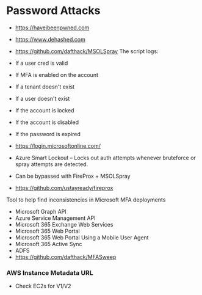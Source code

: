 # Password Attacks

- https://haveibeenpwned.com
- https://www.dehashed.com

- https://github.com/dafthack/MSOLSpray
  The script logs:
- If a user cred is valid
- If MFA is enabled on the account
- If a tenant doesn't exist
- If a user doesn't exist
- If the account is locked
- If the account is disabled
- If the password is expired

- https://login.microsoftonline.com/

- Azure Smart Lockout – Locks out auth attempts whenever bruteforce or spray attempts are detected.
- Can be bypassed with FireProx + MSOLSpray
- https://github.com/ustayready/fireprox

Tool to help find inconsistencies in Microsoft MFA deployments

- Microsoft Graph API
- Azure Service Management API
- Microsoft 365 Exchange Web Services
- Microsoft 365 Web Portal
- Microsoft 365 Web Portal Using a Mobile User Agent
- Microsoft 365 Active Sync
- ADFS
- https://github.com/dafthack/MFASweep

### AWS Instance Metadata URL

- Check EC2s for V1/V2
